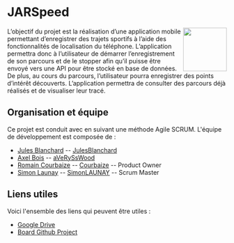 # JARSpeed
<p>
<img align="right" width="100" height="100" src="https://github.com/SimonLAUNAY/JARSpeed/assets/103497891/655215fb-f65e-440d-ab4f-93c2daf4652e">
L’objectif du projet est la réalisation d’une application mobile permettant d’enregistrer des trajets
sportifs à l’aide des fonctionnalités de localisation du téléphone.
L’application permettra donc à l’utilisateur de démarrer l’enregistrement de son parcours et de le
stopper afin qu’il puisse être envoyé vers une API pour être stocké en base de données. De plus, au
cours du parcours, l’utilisateur pourra enregistrer des points d’intérêt découverts.
L’application permettra de consulter des parcours déjà réalisés et de visualiser leur tracé.
</p>

## Organisation et équipe

Ce projet est conduit avec en suivant une méthode Agile SCRUM. L'équipe de développement est composée de : 
- [Jules Blanchard](mailto:jules.blanchard@iut-rodez.&subject=JARSpeed) -- [JulesBlanchard](https://github.com/JulesBlanchard)
- [Axel Bois](mailto:axel.bois@iut-rodez.&subject=JARSpeed) -- [aVeRySsWood](https://github.com/aVeRySsWood) 
- [Romain Courbaize](mailto:romain.courbaize@iut-rodez.&subject=JARSpeed) -- [Courbaize](https://github.com/Courbaize) -- Product Owner
- [Simon Launay](mailto:simon.launay@iut-rodez.&subject=JARSpeed) -- [SimonLAUNAY](https://github.com/SimonLAUNAY) -- Scrum Master

## Liens utiles

Voici l'ensemble des liens qui peuvent être utiles :
- [Google Drive](https://drive.google.com/drive/folders/1IpAnSOIMVffRGjbrBUw9aLNlk-8IU0fO?usp=sharing)
- [Board Github Project](https://github.com/users/SimonLAUNAY/projects/3/views/1)
